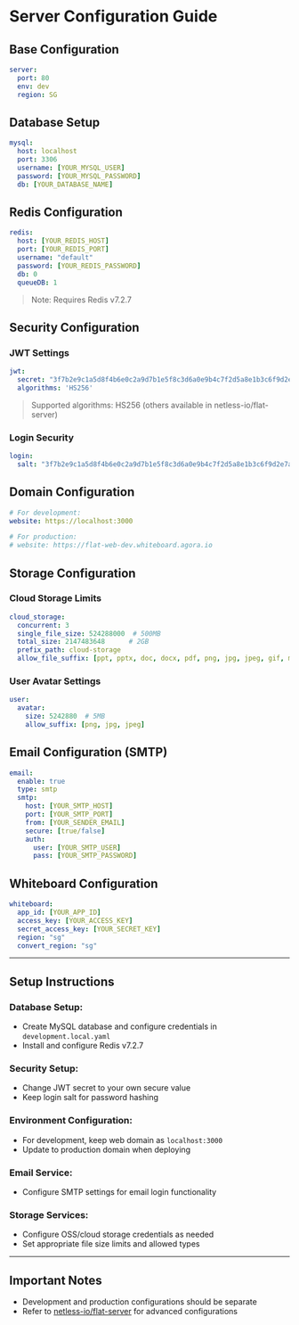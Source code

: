 # Server Configuration Guide

## Base Configuration

```yaml
server:
  port: 80
  env: dev
  region: SG
```

## Database Setup

```yaml
mysql:
  host: localhost
  port: 3306
  username: [YOUR_MYSQL_USER]
  password: [YOUR_MYSQL_PASSWORD]
  db: [YOUR_DATABASE_NAME]
```

## Redis Configuration

```yaml
redis:
  host: [YOUR_REDIS_HOST]
  port: [YOUR_REDIS_PORT]
  username: "default"
  password: [YOUR_REDIS_PASSWORD]
  db: 0
  queueDB: 1
```

> Note: Requires Redis v7.2.7

## Security Configuration

### JWT Settings

```yaml
jwt:
  secret: "3f7b2e9c1a5d8f4b6e0c2a9d7b1e5f8c3d6a0e9b4c7f2d5a8e1b3c6f9d2e7a4"
  algorithms: 'HS256'
```

> Supported algorithms: HS256 (others available in netless-io/flat-server)

### Login Security

```yaml
login:
  salt: "3f7b2e9c1a5d8f4b6e0c2a9d7b1e5f8c3d6a0e9b4c7f2d5a8e1b3c6f9d2e7a4"
```

## Domain Configuration

```yaml
# For development:
website: https://localhost:3000

# For production:
# website: https://flat-web-dev.whiteboard.agora.io
```

## Storage Configuration

### Cloud Storage Limits

```yaml
cloud_storage:
  concurrent: 3
  single_file_size: 524288000  # 500MB
  total_size: 2147483648      # 2GB
  prefix_path: cloud-storage
  allow_file_suffix: [ppt, pptx, doc, docx, pdf, png, jpg, jpeg, gif, mp3, mp4]
```

### User Avatar Settings

```yaml
user:
  avatar:
    size: 5242880  # 5MB
    allow_suffix: [png, jpg, jpeg]
```

## Email Configuration (SMTP)

```yaml
email:
  enable: true
  type: smtp
  smtp:
    host: [YOUR_SMTP_HOST]
    port: [YOUR_SMTP_PORT]
    from: [YOUR_SENDER_EMAIL]
    secure: [true/false]
    auth:
      user: [YOUR_SMTP_USER]
      pass: [YOUR_SMTP_PASSWORD]
```

## Whiteboard Configuration

```yaml
whiteboard:
  app_id: [YOUR_APP_ID]
  access_key: [YOUR_ACCESS_KEY]
  secret_access_key: [YOUR_SECRET_KEY]
  region: "sg"
  convert_region: "sg"
```

---

## Setup Instructions

### Database Setup:

* Create MySQL database and configure credentials in `development.local.yaml`
* Install and configure Redis v7.2.7

### Security Setup:

* Change JWT secret to your own secure value
* Keep login salt for password hashing

### Environment Configuration:

* For development, keep web domain as `localhost:3000`
* Update to production domain when deploying

### Email Service:

* Configure SMTP settings for email login functionality

### Storage Services:

* Configure OSS/cloud storage credentials as needed
* Set appropriate file size limits and allowed types

---

## Important Notes
* Development and production configurations should be separate
* Refer to [netless-io/flat-server](https://github.com/netless-io/flat-server) for advanced configurations

